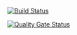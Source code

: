 [![Build Status](https://dev.azure.com/graham0250/TwitterSentiment/_apis/build/status/grahampaull.TwitterSentiment?branchName=master)](https://dev.azure.com/graham0250/TwitterSentiment/_build/latest?definitionId=1&branchName=master)

[![Quality Gate Status](https://sonarcloud.io/api/project_badges/measure?project=0c049cd5a68b41d9a2a7a86884bca79c&metric=alert_status)](https://sonarcloud.io/dashboard?id=0c049cd5a68b41d9a2a7a86884bca79c)